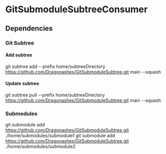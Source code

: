# GitSubmoduleSubtreeConsumer

## Dependencies

### Git Subtree

#### Add subtree

git subtree add --prefix  home/subtreeDirectory https://github.com/Dragonashes/GitSubmoduleSubtree.git main --squash

#### Update subtree

git subtree pull --prefix home/subtreeDirectory https://github.com/Dragonashes/GitSubmoduleSubtree.git main --squash

### Submodules

git submodule add https://github.com/Dragonashes/GitSubmoduleSubtree.git ./home/submodules/submodule1
git submodule add https://github.com/Dragonashes/GitSubmoduleSubtree.git ./home/submodules/submodule2